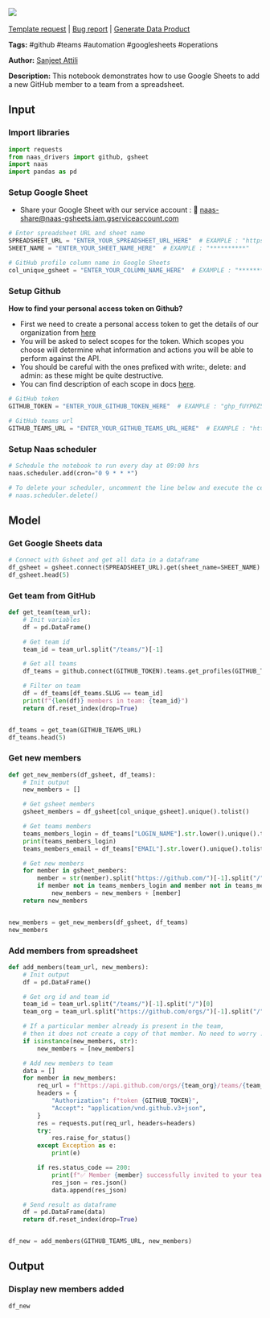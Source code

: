 <a href="https://app.naas.ai/user-redirect/naas/downloader?url=https://raw.githubusercontent.com/jupyter-naas/awesome-notebooks/master/Google%20Sheets/Google_Sheets_Add_new_github_member_to_team_from_spreadsheet.ipynb" target="_parent"><img src="https://naasai-public.s3.eu-west-3.amazonaws.com/Open_in_Naas_Lab.svg"/></a><br><br><a href="https://github.com/jupyter-naas/awesome-notebooks/issues/new?assignees=&labels=&template=template-request.md&title=Tool+-+Action+of+the+notebook+">Template request</a> | <a href="https://github.com/jupyter-naas/awesome-notebooks/issues/new?assignees=&labels=bug&template=bug_report.md&title=Google+Sheets+-+Add+new+github+member+to+team+from+spreadsheet:+Error+short+description">Bug report</a> | <a href="https://app.naas.ai/user-redirect/naas/downloader?url=https://raw.githubusercontent.com/jupyter-naas/awesome-notebooks/master/Naas/Naas_Start_data_product.ipynb" target="_parent">Generate Data Product</a>

**Tags:** #github #teams #automation #googlesheets #operations

**Author:** [Sanjeet Attili](https://linkedin.com/in/sanjeet-attili-760bab190/)


**Description:** This notebook demonstrates how to use Google Sheets to add a new GitHub member to a team from a spreadsheet.

## Input

### Import libraries


```python
import requests
from naas_drivers import github, gsheet
import naas
import pandas as pd
```

### Setup Google Sheet
- Share your Google Sheet with our service account : 🔗 naas-share@naas-gsheets.iam.gserviceaccount.com


```python
# Enter spreadsheet URL and sheet name
SPREADSHEET_URL = "ENTER_YOUR_SPREADSHEET_URL_HERE"  # EXAMPLE : "https://docs.google.com/spreadsheets/d/**********"
SHEET_NAME = "ENTER_YOUR_SHEET_NAME_HERE"  # EXAMPLE : "**********"

# GitHub profile column name in Google Sheets
col_unique_gsheet = "ENTER_YOUR_COLUMN_NAME_HERE"  # EXAMPLE : "**********"
```

### Setup Github
**How to find your personal access token on Github?**

- First we need to create a personal access token to get the details of our organization from [here](https://github.com/settings/tokens)
- You will be asked to select scopes for the token. Which scopes you choose will determine what information and actions you will be able to perform against the API.
- You should be careful with the ones prefixed with write:, delete: and admin: as these might be quite destructive.
- You can find description of each scope in docs [here](https://docs.github.com/en/developers/apps/building-oauth-apps/scopes-for-oauth-apps).


```python
# GitHub token
GITHUB_TOKEN = "ENTER_YOUR_GITHUB_TOKEN_HERE"  # EXAMPLE : "ghp_fUYP0Z5i29AG4ggX8owctGnHU**********"

# GitHub teams url
GITHUB_TEAMS_URL = "ENTER_YOUR_GITHUB_TEAMS_URL_HERE"  # EXAMPLE : "https://github.com/orgs/jupyter-naas/teams/opensource-contributors"
```

### Setup Naas scheduler


```python
# Schedule the notebook to run every day at 09:00 hrs
naas.scheduler.add(cron="0 9 * * *")

# To delete your scheduler, uncomment the line below and execute the cell
# naas.scheduler.delete()
```

## Model

### Get Google Sheets data


```python
# Connect with Gsheet and get all data in a dataframe
df_gsheet = gsheet.connect(SPREADSHEET_URL).get(sheet_name=SHEET_NAME)
df_gsheet.head(5)
```

### Get team from GitHub


```python
def get_team(team_url):
    # Init variables
    df = pd.DataFrame()

    # Get team id
    team_id = team_url.split("/teams/")[-1]

    # Get all teams
    df_teams = github.connect(GITHUB_TOKEN).teams.get_profiles(GITHUB_TEAMS_URL)

    # Filter on team
    df = df_teams[df_teams.SLUG == team_id]
    print(f"{len(df)} members in team: {team_id}")
    return df.reset_index(drop=True)


df_teams = get_team(GITHUB_TEAMS_URL)
df_teams.head(5)
```

### Get new members


```python
def get_new_members(df_gsheet, df_teams):
    # Init output
    new_members = []

    # Get gsheet members
    gsheet_members = df_gsheet[col_unique_gsheet].unique().tolist()

    # Get teams members
    teams_members_login = df_teams["LOGIN_NAME"].str.lower().unique().tolist()
    print(teams_members_login)
    teams_members_email = df_teams["EMAIL"].str.lower().unique().tolist()

    # Get new members
    for member in gsheet_members:
        member = str(member).split("https://github.com/")[-1].split("/")[0].lower()
        if member not in teams_members_login and member not in teams_members_email:
            new_members = new_members + [member]
    return new_members


new_members = get_new_members(df_gsheet, df_teams)
new_members
```

### Add members from spreadsheet


```python
def add_members(team_url, new_members):
    # Init output
    df = pd.DataFrame()

    # Get org id and team id
    team_id = team_url.split("/teams/")[-1].split("/")[0]
    team_org = team_url.split("https://github.com/orgs/")[-1].split("/")[0]

    # If a particular member already is present in the team,
    # then it does not create a copy of that member. No need to worry :)
    if isinstance(new_members, str):
        new_members = [new_members]

    # Add new members to team
    data = []
    for member in new_members:
        req_url = f"https://api.github.com/orgs/{team_org}/teams/{team_id}/memberships/{member}"
        headers = {
            "Authorization": f"token {GITHUB_TOKEN}",
            "Accept": "application/vnd.github.v3+json",
        }
        res = requests.put(req_url, headers=headers)
        try:
            res.raise_for_status()
        except Exception as e:
            print(e)

        if res.status_code == 200:
            print(f"✅ Member {member} successfully invited to your team {team_id}")
            res_json = res.json()
            data.append(res_json)

    # Send result as dataframe
    df = pd.DataFrame(data)
    return df.reset_index(drop=True)


df_new = add_members(GITHUB_TEAMS_URL, new_members)
```

## Output

### Display new members added


```python
df_new
```
